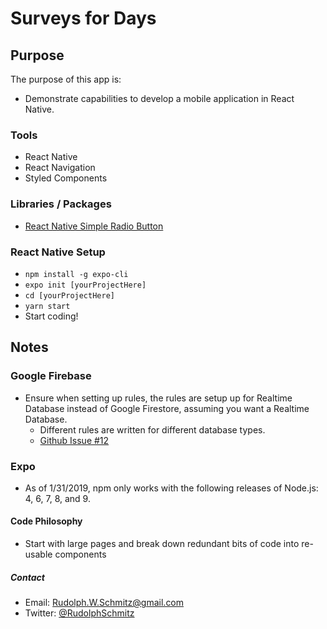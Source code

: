 # Surveys for Days

## Purpose

The purpose of this app is:

- Demonstrate capabilities to develop a mobile application in React Native.

### Tools

- React Native
- React Navigation
- Styled Components

### Libraries / Packages

- [React Native Simple Radio Button](https://github.com/moschan/react-native-simple-radio-button)

### React Native Setup

- `npm install -g expo-cli`
- `expo init [yourProjectHere]`
- `cd [yourProjectHere]`
- `yarn start`
- Start coding!

## Notes

### Google Firebase

- Ensure when setting up rules, the rules are setup up for Realtime Database instead of Google Firestore, assuming you want a Realtime Database.
  - Different rules are written for different database types.
  - [Github Issue #12](https://github.com/firebase/friendlychat-ios/issues/12)

### Expo

- As of 1/31/2019, npm only works with the following releases of Node.js:  4, 6, 7, 8, and 9.

#### Code Philosophy

- Start with large pages and break down redundant bits of code into re-usable components

##### Contact

- Email:    Rudolph.W.Schmitz@gmail.com
- Twitter:  [@RudolphSchmitz](https://twitter.com/RudolphSchmitz)
